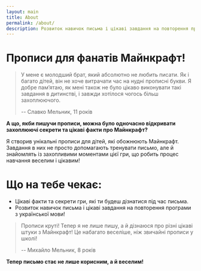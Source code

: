 ```yaml
---
layout: main
title: About
permalink: /about/
description: Розвиток навичок письма і цікаві завдання на повторення програми з української мови!
---
```


# Прописи для фанатів Майнкрафт!️

>У мене є молодший брат, який абсолютно не любить писати. Як і багато дітей, він не хоче витрачати час на нудні прописні букви. Я добре пам’ятаю, як мені також не було цікаво виконувати такі завдання в дитинстві, і завжди хотілося чогось більш захоплюючого.
>
> -- Славко Мельник, 11 років

**А що, якби пишучи прописи, можна було одночасно відкривати захоплюючі секрети та цікаві факти про Майнкрафт?**

Я створив унікальні прописи для дітей, які обожнюють Майнкрафт. 
Завдання в них не просто допомагають тренувати письмо, але й знайомлять із захопливими моментами цієї гри, що робить процес навчання веселим і цікавим!

# Що на тебе чекає:
- Цікаві факти та секрети гри, які ти будеш дізнатися під час письма.
- Розвиток навичок письма і цікаві завдання на повторення програми з української мови!



> Прописи круті! Тепер я не лише пишу, а й дізнаюся про різні цікаві штуки з Майнкрафт! Це набагато веселіше, ніж звичайні прописи у школі!
>
> -- Михайло Мельник, 8 років



**Тепер письмо стає не лише корисним, а й веселим!**


